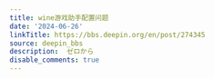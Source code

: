 ```yaml
---
title: wine游戏助手配置问题
date: '2024-06-26'
linkTitle: https://bbs.deepin.org/en/post/274345
source: deepin_bbs
description:  ゼロから 
disable_comments: true
---
```


